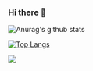 ### Hi there 👋

![Anurag's github stats](https://github-readme-stats.vercel.app/api?username=Xiaolu&theme=onedark)
<!--
**xluu233/xluu233** is a ✨ _special_ ✨ repository because its `README.md` (this file) appears on your GitHub profile.

Here are some ideas to get you started:

- 🔭 I’m currently working on ...
- 🌱 I’m currently learning ...
- 👯 I’m looking to collaborate on ...
- 🤔 I’m looking for help with ...
- 💬 Ask me about ...
- 📫 How to reach me: ...
- 😄 Pronouns: ...
- ⚡ Fun fact: ...
-->

[![Top Langs](https://github-readme-stats.vercel.app/api/top-langs/?username=xluu233&layout=compact&theme=react)](https://github.com/anuraghazra/github-readme-stats)

<img src="https://raw.githubusercontent.com/sonderlau/xluu233/2f094c013a2cd4e882136e56adff66e189c7b5ef/github-contribution-grid-snake.svg" />
